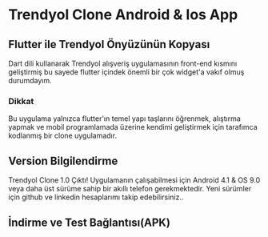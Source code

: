 # Trendyol Clone Android & Ios App

## Flutter ile Trendyol Önyüzünün Kopyası
Dart dili kullanarak Trendyol alışveriş uygulamasının front-end kısmını geliştirmiş bu sayede flutter içindek önemli bir çok widget'a vakıf olmuş durumdayım.

### Dikkat
Bu uygulama yalnızca flutter'ın temel yapı taşlarını öğrenmek, alıştırma yapmak ve mobil programlamada üzerine kendimi geliştirmek için tarafımca kodlanmış bir clone uygulamadır.


## Version Bilgilendirme 

Trendyol Clone 1.0 Çıktı!
Uygulamanın çalışabilmesi için Android 4.1 & OS 9.0 veya daha üst sürüme sahip bir  akıllı telefon gerekmektedir.
Yeni sürümler için github ve linkedin hesaplarımı takip edebilirsiniz..


## İndirme ve Test Bağlantısı(APK)
 
 
